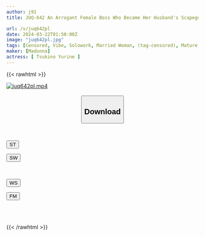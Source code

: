 ```yaml
---
author: j91
title: JUQ-642 An Arrogant Female Boss Who Became Her Husband's Scapegoat, Deals With Complaints Of Humiliation. A Married Woman Repeatedly Apologizes And Climaxes After Being Forced To Use A Fixed Vibrator By A Malicious Man. Yurine Tsukino

url: /v/juq642pl
date: 2024-03-22T01:50:00Z
image: "juq642pl.jpg"
tags: [Censored, Vibe, Solowork, Married Woman, (tag-censored), Mature Woman, Cuckold	]
maker: [Madonna]
actress: [ Tsukino Yurine ]
---
```



{{< rawhtml >}}

<div class="video" data-videoid="yBmoVM4wRMs1ZbQ">
    <a href="javascript:;">
        <img src="/v/juq642pl/juq642pl.jpg" width="WIDTH" height="HEIGHT" alt="juq642pl.mp4" loading="lazy">
    </a>
</div>

<script type="text/javascript" src="https://j91.asia/asset/on-demand-st.js"></script>

<br>
  <link rel="stylesheet" href="https://j91.asia/asset/bs5.css">
  
  <center>
  <button class="btn btn-primary" type="button" data-bs-toggle="collapse" data-bs-target=".multi-collapse" aria-expanded="false" aria-controls="multiCollapseExample1 multiCollapseExample2"><h2>Download</h2></button></center>
</p>
<div class="row">
  <div class="col">
    <div class="collapse multi-collapse" id="multiCollapseExample1">
      <div class="card card-body">
	      	      <br>
<div class="buttons">  
<p><a href="https://streamtape.to/v/yBmoVM4wRMs1ZbQ" target="_blank"><button class="btn-hover color-3"><i class="fa fa-download"></i> ST</button></a></p>
<p><a href="https://asnwish.com/kt9aai811nmp" target="_blank"><button class="btn-hover color-2"><i class="fa fa-download"></i> SW</button></a></p></div>
    </div>
  </div>
</div>
  <div class="col">
    <div class="collapse multi-collapse" id="multiCollapseExample2">
      <div class="card card-body">
	      <br>
<div class="buttons">
<p><a href="https://wolfstream.tv/rc1a3r874jr6"><button class="btn-hover color-9"><i class="fa fa-download"></i> WS</button></a></p>
<p><a href="https://filemoon.sx/d/pz4slexkut9s"><button class="btn-hover color-8"><i class="fa fa-download"></i> FM</button></a></p></div>
<br><br>
      </div>
    </div>
  </div>
</div>

{{< /rawhtml >}}
